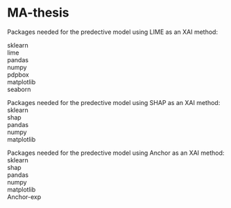 # MA-thesis
Packages needed for the predective model using LIME as an XAI method: 

sklearn  
lime     
pandas      
numpy   
pdpbox    
matplotlib   
seaborn      

Packages needed for the predective model using SHAP as an XAI method: 
sklearn  
shap     
pandas      
numpy     
matplotlib   

Packages needed for the predective model using Anchor as an XAI method: 
sklearn  
shap     
pandas      
numpy     
matplotlib   
Anchor-exp
